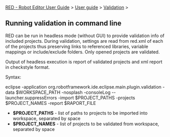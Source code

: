 [RED - Robot Editor User Guide](http://nokia.github.io/RED/help/index.md) >
[User guide](http://nokia.github.io/RED/help/user_guide/user_guide.md) >
[Validation](http://nokia.github.io/RED/help/user_guide/validation.md) >

## Running validation in command line

RED can be run in headless mode (without GUI) to provide validation info of
included projects. During validation, settings are read from red.xml of each
of the projects thus preserving links to referenced libraries, variable
mappings or include/exclude folders. Only opened projects are validated.

Output of headless execution is report of validated projects and xml report in
checkstyle format.

Syntax:

eclipse -application org.robotframework.ide.eclipse.main.plugin.validation
-data $WORKSPACE_PATH -nosplash -consoleLog \--launcher.suppressErrors -import
$PROJECT_PATHS -projects $PROJECT_NAMES -report $RAPORT_FILE

  * **$PROJECT_PATHS** \- list of paths to projects to be imported into workspace, separated by space
  * **$PROJECT_NAMES** \- list of projects to be validated from workspace, separated by space

